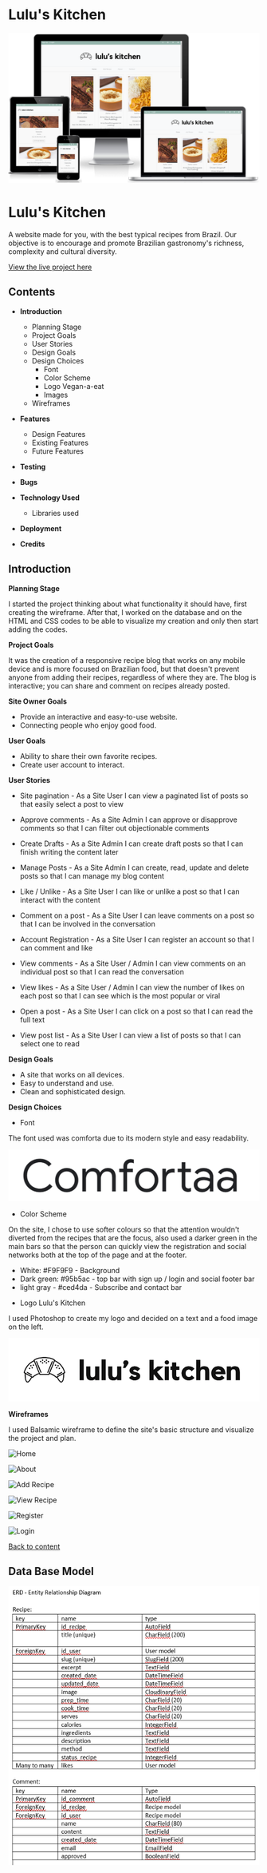 # **Lulu's Kitchen**
![Lulu's Kitchen](/static/css/images/project4blog.png)
# **Lulu's Kitchen**
A website made for you, with the best typical recipes from Brazil.
Our objective is to encourage and promote Brazilian gastronomy's
richness, complexity and cultural diversity.

[View the live project here](https://project4blog.herokuapp.com/ "Link to deployed site - Lulu's Kitchen")

## Contents
* **Introduction**
    * Planning Stage
    * Project Goals
    * User Stories
    * Design Goals
    * Design Choices
        * Font
        * Color Scheme
        * Logo Vegan-a-eat
        * Images
    * Wireframes

* **Features**
    * Design Features
    * Existing Features
    * Future Features

* **Testing**

* **Bugs**

* **Technology Used**
    * Libraries used
    

* **Deployment** 

* **Credits** 

## **Introduction**

**Planning Stage**

I started the project thinking about what functionality it should have, first creating the wireframe. After that, I worked on the database and on the HTML and CSS codes to be able to visualize my creation and only then start adding the codes.

**Project Goals**

It was the creation of a responsive recipe blog that works on any mobile device and is more focused on Brazilian food, but that doesn't prevent anyone from adding their recipes, regardless of where they are.
The blog is interactive; you can share and comment on recipes already posted.

**Site Owner Goals**

* Provide an interactive and easy-to-use website.
* Connecting people who enjoy good food.

**User Goals**

* Ability to share their own favorite recipes.
* Create user account to interact.

**User Stories**

* Site pagination - As a Site User I can view a paginated list of posts so that easily select a post to view

* Approve comments - As a Site Admin I can approve or disapprove comments so that I can filter out objectionable comments

* Create Drafts - As a Site Admin I can create draft posts so that I can finish writing the content later

* Manage Posts - As a Site Admin I can create, read, update and delete posts so that I can manage my blog content

* Like / Unlike - As a Site User I can like or unlike a post so that I can interact with the content

* Comment on a post - As a Site User I can leave comments on a post so that I can be involved in the conversation

* Account Registration - As a Site User I can register an account so that I can comment and like

* View comments - As a Site User / Admin I can view comments on an individual post so that I can read the conversation

* View likes - As a Site User / Admin I can view the number of likes on each post so that I can see which is the most popular or viral

* Open a post - As a Site User I can click on a post so that I can read the full text

* View post list - As a Site User I can view a list of posts so that I can select one to read

**Design Goals**

* A site that works on all devices. 
* Easy to understand and use.
* Clean and sophisticated design.

**Design Choices**

* Font

The font used was comforta due to its modern style and easy readability.

![Fonts](/static/css/images/Comfortaa.png)

* Color Scheme

On the site, I chose to use softer colours so that the attention wouldn't diverted from the recipes that are the focus, also used a darker green in the main bars so that the person can quickly view the registration and social networks both at the top of the page and at the footer.

- White: #F9F9F9 - Background
- Dark green: #95b5ac - top bar with sign up / login and social footer bar
- light gray - #ced4da - Subscribe and contact bar


* Logo Lulu's Kitchen

I used Photoshop to create my logo and decided on a text and a food image on the left. 

![Logo](/static/css/images/logo.png)

**Wireframes**

I used Balsamic wireframe to define the site's basic structure and visualize the project and plan.

![Home](/static/)

![About](/static/)

![Add Recipe](/static/)

![View Recipe](/static/)

![Register](/static/)

![Login](/static/)

[Back to content](#contents)

## **Data Base Model**

![Entity Relationship Diagram](/static/css/images/data-base-model.png)
